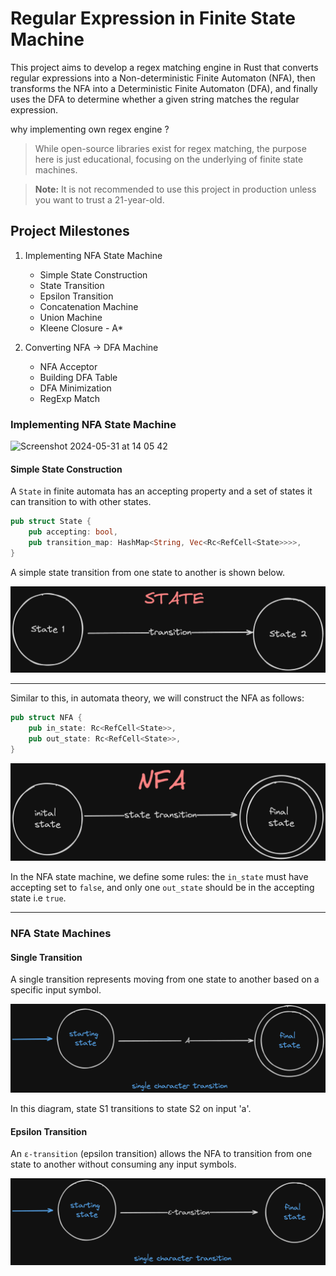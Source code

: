 # Regular Expression in Finite State Machine

This project aims to develop a regex matching engine in Rust that converts regular expressions into a Non-deterministic Finite Automaton (NFA), then transforms the NFA into a Deterministic Finite Automaton (DFA), and finally uses the DFA to determine whether a given string matches the regular expression.

why implementing own regex engine ?

> While open-source libraries exist for regex matching, the purpose here is just educational, focusing on the underlying of finite state machines.

> **Note:** It is not recommended to use this project in production unless you want to trust a 21-year-old.

## Project Milestones

1. Implementing NFA State Machine

   - Simple State Construction
   - State Transition
   - Epsilon Transition
   - Concatenation Machine
   - Union Machine
   - Kleene Closure - A\*

2. Converting NFA -> DFA Machine
   - NFA Acceptor
   - Building DFA Table
   - DFA Minimization
   - RegExp Match

### Implementing NFA State Machine

<img width="898" alt="Screenshot 2024-05-31 at 14 05 42" src="https://github.com/0xVikasRushi/regExp-Engine/assets/143269404/e18e96fb-7d66-4296-8436-b502dbc09c55">


#### Simple State Construction

A `State` in finite automata has an accepting property and a set of states it can transition to with other states.

```rust
pub struct State {
    pub accepting: bool,
    pub transition_map: HashMap<String, Vec<Rc<RefCell<State>>>>,
}
```

A simple state transition from one state to another is shown below.

![state](./images/state.png)

---

Similar to this, in automata theory, we will construct the NFA as follows:

```rust
pub struct NFA {
    pub in_state: Rc<RefCell<State>>,
    pub out_state: Rc<RefCell<State>>,
}
```

![nfa](./images/nfa.png)

In the NFA state machine, we define some rules: the `in_state` must have accepting set to `false`, and only one `out_state` should be in the accepting state i.e `true`.

---

### NFA State Machines

#### Single Transition

A single transition represents moving from one state to another based on a specific input symbol.

![single_nfa](./images/single-transition.png)

In this diagram, state S1 transitions to state S2 on input 'a'.

#### Epsilon Transition

An `ε-transition` (epsilon transition) allows the NFA to transition from one state to another without consuming any input symbols.

![ε-transition](./images/epsilon.png)

